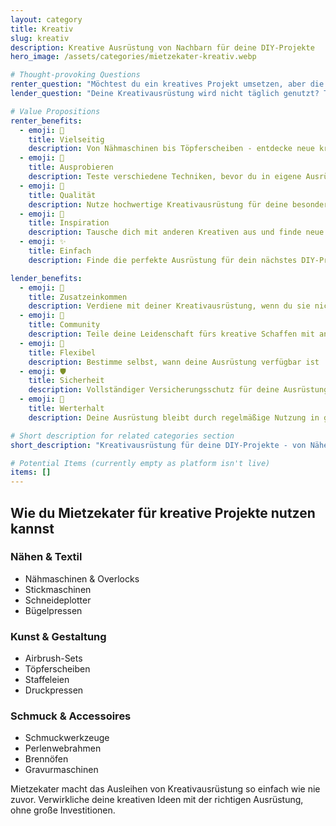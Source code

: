 ```yaml
---
layout: category
title: Kreativ
slug: kreativ
description: Kreative Ausrüstung von Nachbarn für deine DIY-Projekte
hero_image: /assets/categories/mietzekater-kreativ.webp

# Thought-provoking Questions
renter_question: "Möchtest du ein kreatives Projekt umsetzen, aber die Ausrüstung fehlt?"
lender_question: "Deine Kreativausrüstung wird nicht täglich genutzt? Teile die Freude am kreativen Schaffen!"

# Value Propositions
renter_benefits:
  - emoji: 💝
    title: Vielseitig
    description: Von Nähmaschinen bis Töpferscheiben - entdecke neue kreative Möglichkeiten
  - emoji: 💫
    title: Ausprobieren
    description: Teste verschiedene Techniken, bevor du in eigene Ausrüstung investierst
  - emoji: 🎨
    title: Qualität
    description: Nutze hochwertige Kreativausrüstung für deine besonderen Projekte
  - emoji: 💐
    title: Inspiration
    description: Tausche dich mit anderen Kreativen aus und finde neue Ideen
  - emoji: ✨
    title: Einfach
    description: Finde die perfekte Ausrüstung für dein nächstes DIY-Projekt

lender_benefits:
  - emoji: 💖
    title: Zusatzeinkommen
    description: Verdiene mit deiner Kreativausrüstung, wenn du sie nicht brauchst
  - emoji: 🌸
    title: Community
    description: Teile deine Leidenschaft fürs kreative Schaffen mit anderen
  - emoji: 🎯
    title: Flexibel
    description: Bestimme selbst, wann deine Ausrüstung verfügbar ist
  - emoji: 🛡️
    title: Sicherheit
    description: Vollständiger Versicherungsschutz für deine Ausrüstung
  - emoji: 🌟
    title: Werterhalt
    description: Deine Ausrüstung bleibt durch regelmäßige Nutzung in gutem Zustand

# Short description for related categories section
short_description: "Kreativausrüstung für deine DIY-Projekte - von Nähen bis Töpfern"

# Potential Items (currently empty as platform isn't live)
items: []
---
```


## Wie du Mietzekater für kreative Projekte nutzen kannst

<div class="use-cases-grid">
  <div class="use-case-card">
    <h3><i class="fas fa-cut"></i> Nähen & Textil</h3>
    <ul>
      <li>Nähmaschinen & Overlocks</li>
      <li>Stickmaschinen</li>
      <li>Schneideplotter</li>
      <li>Bügelpressen</li>
    </ul>
  </div>

  <div class="use-case-card">
    <h3><i class="fas fa-paint-brush"></i> Kunst & Gestaltung</h3>
    <ul>
      <li>Airbrush-Sets</li>
      <li>Töpferscheiben</li>
      <li>Staffeleien</li>
      <li>Druckpressen</li>
    </ul>
  </div>

  <div class="use-case-card">
    <h3><i class="fas fa-gem"></i> Schmuck & Accessoires</h3>
    <ul>
      <li>Schmuckwerkzeuge</li>
      <li>Perlenwebrahmen</li>
      <li>Brennöfen</li>
      <li>Gravurmaschinen</li>
    </ul>
  </div>
</div>

Mietzekater macht das Ausleihen von Kreativausrüstung so einfach wie nie zuvor. Verwirkliche deine kreativen Ideen mit der richtigen Ausrüstung, ohne große Investitionen.
